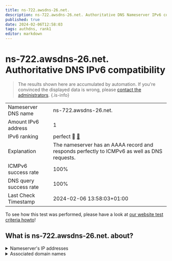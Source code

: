 ```yaml
---
title: ns-722.awsdns-26.net.
description: ns-722.awsdns-26.net. Authoritative DNS Nameserver IPv6 compatibility
published: true
date: 2024-02-06T12:58:03
tags: authdns, rank1
editor: markdown
---
```


# ns-722.awsdns-26.net. Authoritative DNS IPv6 compatibility

> The results shown here are accumulated by automation. If you're convinced the displayed data is wrong, please [contact the administrators](/howto/chat). 
{.is-info}




|   |   |
| - | - |
| Nameserver DNS name | ns-722.awsdns-26.net.
| Amount IPv6 address | 1
| IPv6 ranking | perfect :1st_place_medal: [🔗](/howto/ranking) |
| Explanation | The nameserver has an AAAA record and responds perfectly to ICMPv6 as well as DNS requests. |
| ICMPv6 success rate | 100%|
| DNS query success rate | 100% |
| Last Check Timestamp | 2024-02-06 13:58:03+01:00 |

To see how this test was performed, please have a look at [our website test criteria howto](/howto/testcriteria/authdns)!


## What is ns-722.awsdns-26.net. about?




<details>
<summary>Nameserver's IP addresses</summary>

2600:9000:5302:d200::1

</details>



<details>
<summary>Associated domain names</summary>

tiktok.com

</details>
